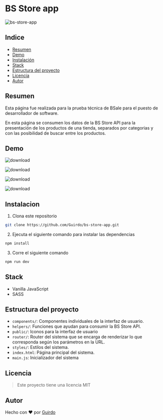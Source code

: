 # BS Store app

![bs-store-app](https://socialify.git.ci/Guirdo/bs-store-app/image?font=Raleway&language=1&name=1&owner=1&pattern=Brick%20Wall&stargazers=1&theme=Light)

## Indice
- [Resumen](#resumen)
- [Demo](#demo)
- [Instalación](#instalacion)
- [Stack](#stack)
- [Estructura del proyecto](#estructura-del-proyecto)
- [Licencia](#licencia)
- [Autor](#autor)

## Resumen

Esta página fue realizada para la prueba técnica de BSale para el puesto de desarrollador de software.

En esta página se consumen los datos de la BS Store API para la presentación de los productos de una tienda, separados por categorias y con las posibilidad de buscar entre los productos.

## Demo

![download](https://user-images.githubusercontent.com/21044700/188290578-6aabbdc5-1399-4ffe-ad11-4742f23d10f8.png)

![download](https://user-images.githubusercontent.com/21044700/188290585-e27fe3b3-aa2a-47a6-a760-b82c0107e26a.png)

![download](https://user-images.githubusercontent.com/21044700/188290609-cdcf0f08-bc03-49f0-8a50-58201eca1b33.png)

![download](https://user-images.githubusercontent.com/21044700/188290617-ab8d57d6-8473-4b68-9e01-6c17de127417.png)

## Instalacion

1. Clona este repositorio
``` bash
git clone https://github.com/Guirdo/bs-store-app.git
```
2. Ejecuta el siguiente comando para instalar las dependencias
``` bash
npm install
```
3. Corre el siguiente comando
```bash
npm run dev
```

## Stack
- Vanilla JavaScript
- SASS

## Estructura del proyecto

- ```components/```: Componentes individuales de la interfaz de usuario.
- ```helpers/```: Funciones que ayudan para consumir la BS Store API.
- ```public/```: Iconos para la interfaz de usuario
- ```router/```: Router del sistema que se encarga de renderizar lo que corresponda según los parámetros en la URL.
- ```styles/```: Estilos del sistema.
- ```index.html```: Página principal del sistema.
- ```main.js```: Inicializador del sistema 

## Licencia

> Este proyecto tiene una licencia MIT

## Autor

Hecho con :heart: por [Guirdo](https://github.com/Guirdo)
